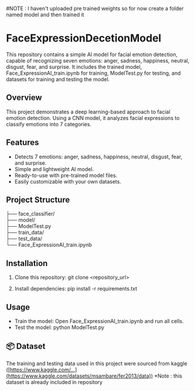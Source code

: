 #NOTE : I haven't uploaded pre trained weights so for now create a folder named model and then trained it

# FaceExpressionDecetionModel
This repository contains a simple AI model for facial emotion detection, capable of recognizing seven emotions: anger, sadness, happiness, neutral, disgust, fear, and surprise. It includes the trained model, Face_ExpressionAI_train.ipynb for training, ModelTest.py for testing, and datasets for training and testing the model.

## Overview
This project demonstrates a deep learning-based approach to facial emotion detection. Using a CNN model, it analyzes facial expressions to classify emotions into 7 categories.


## Features
- Detects 7 emotions: anger, sadness, happiness, neutral, disgust, fear, and surprise.
- Simple and lightweight AI model.
- Ready-to-use with pre-trained model files.
- Easily customizable with your own datasets.


## Project Structure
├── face_classifier/           
├── model/                     
├── ModelTest.py              
├── train_data/                
├── test_data/                 
└── Face_ExpressionAI_train.ipynb

## Installation
1. Clone this repository:
   git clone <repository_url>

2. Install dependencies:
   pip install -r requirements.txt

## Usage
- Train the model:
  Open Face_ExpressionAI_train.ipynb and run all cells.
- Test the model:
  python ModelTest.py

## 📦 Dataset
The training and testing data used in this project were sourced from kaggle ([https://www.kaggle.com/...](https://www.kaggle.com/datasets/msambare/fer2013/data)) 
*Note : this dataset is already included in repository 
